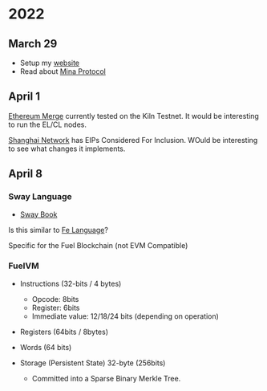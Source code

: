 # 2022

## March 29

- Setup my [website](https://bobincrypto.github.io)
- Read about [Mina Protocol](./mina.md)

## April 1

[Ethereum Merge](./ethereum.md#merge) currently tested on the Kiln Testnet. It would be interesting to
run the EL/CL nodes.

[Shanghai Network](./ethereum.md#shanghai) has EIPs Considered For Inclusion.
WOuld be interesting to see what changes it implements.

## April 8

### Sway Language

- [Sway Book](https://fuellabs.github.io/sway/latest/)

Is this similar to [Fe Language](https://fe-lang.org/)?

Specific for the Fuel Blockchain (not EVM Compatible)

### FuelVM

- Instructions (32-bits / 4 bytes)
    - Opcode: 8bits
    - Register: 6bits
    - Immediate value: 12/18/24 bits (depending on operation)

- Registers (64bits / 8bytes)
- Words (64 bits)
- Storage (Persistent State) 32-byte (256bits)
    - Committed into a Sparse Binary Merkle Tree.

    

